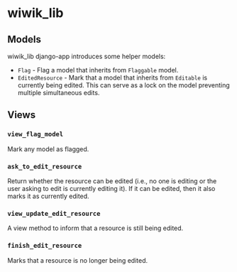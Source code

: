 # wiwik_lib

## Models

wiwik_lib django-app introduces some helper models:

- `Flag` - Flag a model that inherits from `Flaggable` model.
- `EditedResource` - Mark that a model that inherits from `Editable` is currently being edited.
  This can serve as a lock on the model preventing multiple simultaneous edits.

## Views

### `view_flag_model`

Mark any model as flagged.

### `ask_to_edit_resource`

Return whether the resource can be edited (i.e., no one is editing or the user asking to edit is currently editing it).
If it can be edited, then it also marks it as currently edited.

### `view_update_edit_resource`

A view method to inform that a resource is still being edited.

### `finish_edit_resource`

Marks that a resource is no longer being edited.
